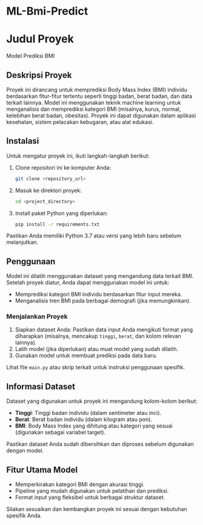 # ML-Bmi-Predict

# Judul Proyek
Model Prediksi BMI

## Deskripsi Proyek
Proyek ini dirancang untuk memprediksi Body Mass Index (BMI) individu berdasarkan fitur-fitur tertentu seperti tinggi badan, berat badan, dan data terkait lainnya. Model ini menggunakan teknik machine learning untuk menganalisis dan memprediksi kategori BMI (misalnya, kurus, normal, kelebihan berat badan, obesitas). Proyek ini dapat digunakan dalam aplikasi kesehatan, sistem pelacakan kebugaran, atau alat edukasi.

## Instalasi

Untuk mengatur proyek ini, ikuti langkah-langkah berikut:

1. Clone repositori ini ke komputer Anda:
   ```bash
   git clone <repository_url>
   ```

2. Masuk ke direktori proyek:
   ```bash
   cd <project_directory>
   ```

3. Install paket Python yang diperlukan:
   ```bash
   pip install -r requirements.txt
   ```

Pastikan Anda memiliki Python 3.7 atau versi yang lebih baru sebelum melanjutkan.

## Penggunaan

Model ini dilatih menggunakan dataset yang mengandung data terkait BMI. Setelah proyek diatur, Anda dapat menggunakan model ini untuk:
- Memprediksi kategori BMI individu berdasarkan fitur input mereka.
- Menganalisis tren BMI pada berbagai demografi (jika memungkinkan).

### Menjalankan Proyek
1. Siapkan dataset Anda: Pastikan data input Anda mengikuti format yang diharapkan (misalnya, mencakup `tinggi`, `berat`, dan kolom relevan lainnya).
2. Latih model (jika diperlukan) atau muat model yang sudah dilatih.
3. Gunakan model untuk membuat prediksi pada data baru.

Lihat file `main.py` atau skrip terkait untuk instruksi penggunaan spesifik.

## Informasi Dataset
Dataset yang digunakan untuk proyek ini mengandung kolom-kolom berikut:
- **Tinggi**: Tinggi badan individu (dalam sentimeter atau inci).
- **Berat**: Berat badan individu (dalam kilogram atau pon).
- **BMI**: Body Mass Index yang dihitung atau kategori yang sesuai (digunakan sebagai variabel target).

Pastikan dataset Anda sudah dibersihkan dan diproses sebelum digunakan dengan model.

## Fitur Utama Model
- Memperkirakan kategori BMI dengan akurasi tinggi.
- Pipeline yang mudah digunakan untuk pelatihan dan prediksi.
- Format input yang fleksibel untuk berbagai struktur dataset.

Silakan sesuaikan dan kembangkan proyek ini sesuai dengan kebutuhan spesifik Anda.
